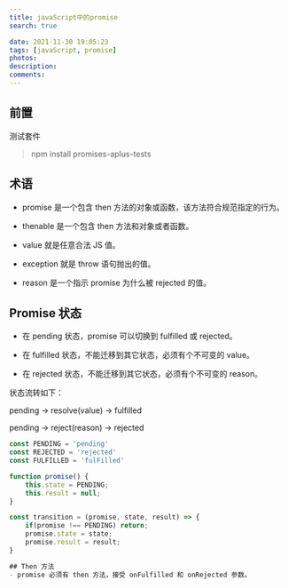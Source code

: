 ```yaml
---
title: javaScript中的promise
search: true

date: 2021-11-30 19:05:23
tags: [javaScript, promise]
photos:
description:
comments:
---
```


## 前置
测试套件
> npm install promises-aplus-tests

## 术语
- promise 是一个包含 then 方法的对象或函数，该方法符合规范指定的行为。

- thenable 是一个包含 then 方法和对象或者函数。

- value 就是任意合法 JS 值。

- exception 就是 throw 语句抛出的值。

- reason 是一个指示 promise 为什么被 rejected 的值。

## Promise 状态
- 在 pending 状态，promise 可以切换到 fulfilled 或 rejected。

- 在 fulfilled 状态，不能迁移到其它状态，必须有个不可变的 value。

- 在 rejected 状态，不能迁移到其它状态，必须有个不可变的 reason。

状态流转如下：

pending -> resolve(value) -> fulfilled

pending -> reject(reason) -> rejected

```javascript
const PENDING = 'pending'
const REJECTED = 'rejected'
const FULFILLED = 'fulFilled'

function promise() {
    this.state = PENDING;
    this.result = null;
}

const transition = (promise, state, result) => {
    if(promise !== PENDING) return;
    promise.state = state;
    promise.result = result;
}

## Then 方法
- promise 必须有 then 方法，接受 onFulfilled 和 onRejected 参数。